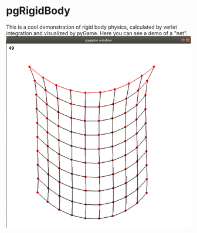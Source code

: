 # pgRigidBody

This is a cool demonstration of rigid body physics, calculated by verlet integration and visualized by pyGame.
Here you can see a demo of a "net".
![screenshot](net.png)
